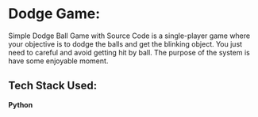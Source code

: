 
# Dodge Game:

Simple Dodge Ball Game with Source Code is a single-player game where your objective is to dodge the balls and get the blinking object. You just need to careful and avoid getting hit by ball. The purpose of the system is have some enjoyable moment.


## Tech Stack Used:
**Python**